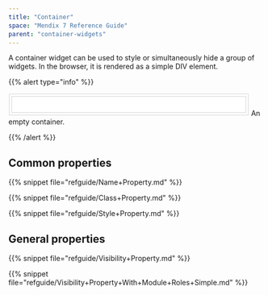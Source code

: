 ```yaml
---
title: "Container"
space: "Mendix 7 Reference Guide"
parent: "container-widgets"
---
```



A container widget can be used to style or simultaneously hide a group of widgets. In the browser, it is rendered as a simple DIV element.

{{% alert type="info" %}}

![](attachments/16713858/16843976.png)
An empty container.

{{% /alert %}}

## Common properties

{{% snippet file="refguide/Name+Property.md" %}}

{{% snippet file="refguide/Class+Property.md" %}}

{{% snippet file="refguide/Style+Property.md" %}}

## General properties

{{% snippet file="refguide/Visibility+Property.md" %}}

{{% snippet file="refguide/Visibility+Property+With+Module+Roles+Simple.md" %}}
